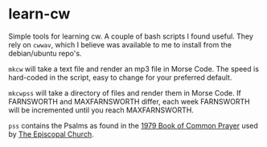 # learn-cw
Simple tools for learning cw. A couple of bash scripts I found useful. They rely on `cwwav`, which I believe was available to me to install from the debian/ubuntu repo's. 

`mkcw` will take a text file and render an mp3 file in Morse Code. The speed is hard-coded in the script, easy to change for your preferred default. 

`mkcwpss` will take a directory of files and render them in Morse Code. If FARNSWORTH and MAXFARNSWORTH differ, each week FARNSWORTH will be incremented until you reach MAXFARNSWORTH. 

`pss` contains the Psalms as found in the [1979 Book of Common Prayer](https://www.episcopalchurch.org/wp-content/uploads/sites/2/2021/02/book-of-common-prayer-2006.pdf) used by [The Episcopal Church](https://www.episcopalchurch.org/).
